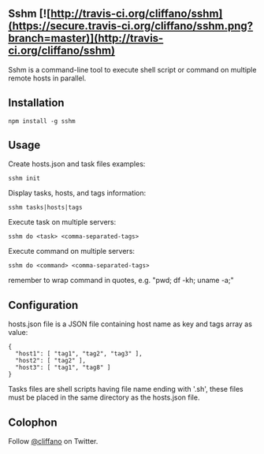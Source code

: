 Sshm [![http://travis-ci.org/cliffano/sshm](https://secure.travis-ci.org/cliffano/sshm.png?branch=master)](http://travis-ci.org/cliffano/sshm)
-----------

Sshm is a command-line tool to execute shell script or command on multiple remote hosts in parallel.

Installation
------------

    npm install -g sshm 

Usage
-----

Create hosts.json and task files examples:

    sshm init
    
Display tasks, hosts, and tags information:

    sshm tasks|hosts|tags

Execute task on multiple servers:

    sshm do <task> <comma-separated-tags>

Execute command on multiple servers:

    sshm do <command> <comma-separated-tags>

remember to wrap command in quotes, e.g. "pwd; df -kh; uname -a;" 

Configuration
-------------

hosts.json file is a JSON file containing host name as key and tags array as value:

    {
      "host1": [ "tag1", "tag2", "tag3" ],
      "host2": [ "tag2" ],
      "host3": [ "tag1", "tag8" ]
    }

Tasks files are shell scripts having file name ending with '.sh', these files must be placed in the same directory as the hosts.json file.

Colophon
--------

Follow [@cliffano](http://twitter.com/cliffano) on Twitter.
 
